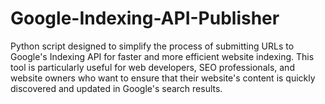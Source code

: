 # Google-Indexing-API-Publisher
Python script designed to simplify the process of submitting URLs to Google's Indexing API for faster and more efficient website indexing. This tool is particularly useful for web developers, SEO professionals, and website owners who want to ensure that their website's content is quickly discovered and updated in Google's search results.
